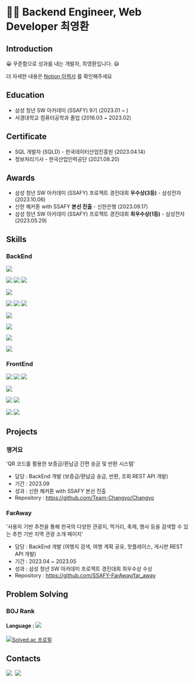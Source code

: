 <!--![header](https://capsule-render.vercel.app/api?type=soft&color=gradient&height=300&section=header&text=Hi%20I'm%20YoungHwan&20render&fontSize=90)-->
# 👨‍💻 Backend Engineer, Web Developer 최영환

## Introduction
😀  꾸준함으로 성과를 내는 개발자, 최영환입니다. 😃

더 자세한 내용은 [Notion 이력서](https://longbright0804.notion.site/8c7087a96b1b4373bd613f52940d565b?pvs=4) 를 확인해주세요

## Education
- 삼성 청년 SW 아카데미 (SSAFY) 9기 (2023.01 ~ )
- 서경대학교 컴퓨터공학과 졸업 (2016.03 ~ 2023.02)

## Certificate
- SQL 개발자 (SQLD) - 한국데이터산업진흥원 (2023.04.14)
- 정보처리기사 - 한국산업인력공단 (2021.08.20)

## Awards
- 삼성 청년 SW 아카데미 (SSAFY) 프로젝트 경진대회 **우수상(3등)** - 삼성전자 (2023.10.06)
- 신한 해커톤 with SSAFY **본선 진출** - 신한은행 (2023.09.17)
- 삼성 청년 SW 아카데미 (SSAFY) 프로젝트 경진대회 **최우수상(1등)** - 삼성전자 (2023.05.29)

## Skills

### BackEnd
<!-- Language -->
<p>
<img src="https://img.shields.io/badge/JAVA-007396?style=for-the-badge&logo=openjdk&logoColor=white">
</p>

<!-- FrameWork -->
<p>
<img src="https://img.shields.io/badge/SpringBoot-6DB33F?style=for-the-badge&logo=SpringBoot&logoColor=white">
<img src="https://img.shields.io/badge/Spring Security-6DB33F?style=for-the-badge&logo=SpringSecurity&logoColor=white">
<img src="https://img.shields.io/badge/Spring Data JPA-6DB33F?style=for-the-badge&logo=SpringBoot&logoColor=white">
</p>

<!-- Test Framework -->
<p>
<img src="https://img.shields.io/badge/JUnit5-25A162?style=for-the-badge&logo=JUnit5&logoColor=white">
</p>

<!-- SQL Mapper & ORM -->
<p>
<img src="https://img.shields.io/badge/JPA-6DB33F?style=for-the-badge&logo=jpa&logoColor=white">
<img src="https://img.shields.io/badge/QueryDSL-007396?style=for-the-badge&logo=querydsl&logoColor=white">
<img src="https://img.shields.io/badge/MyBatis-7D929E?style=for-the-badge&logo=mybatis&logoColor=white">

</p>

<!-- DBMS -->
<p>
<img src="https://img.shields.io/badge/mysql-4479A1?style=for-the-badge&logo=mysql&logoColor=white">
</p>

<!-- Server -->
<p>
<img src="https://img.shields.io/badge/ubuntu-E95420?style=for-the-badge&logo=ubuntu&logoColor=white">
</p>
<p>
<img src="https://img.shields.io/badge/nginx-889639?style=for-the-badge&logo=nginx&logoColor=white">
</p>
<p>
<img src="https://img.shields.io/badge/amazonec2-FF9900?style=for-the-badge&logo=amazonec2&logoColor=white">
</p>

### FrontEnd
<!-- Language -->
<p>
<img src="https://img.shields.io/badge/html-E34F26?style=for-the-badge&logo=html5&logoColor=white">
<img src="https://img.shields.io/badge/css-1572B6?style=for-the-badge&logo=css3&logoColor=white">
<img src="https://img.shields.io/badge/javascript-F7DF1E?style=for-the-badge&logo=javascript&logoColor=black">
</p>
<!-- Library -->
<p>
<img src="https://img.shields.io/badge/jquery-0769AD?style=for-the-badge&logo=jquery&logoColor=white">
</p>

<p>
<!-- Template Engine -->
<img src="https://img.shields.io/badge/mustache-F7dF1E?style=for-the-badge&logo">
<img src="https://img.shields.io/badge/Thymeleaf-005F0F?style=for-the-badge&logo=thymeleaf&logoColor=white">
</p>

<!-- FrameWork -->
<p>
<img src="https://img.shields.io/badge/bootstrap-7952B3?style=for-the-badge&logo=bootstrap&logoColor=white">
<img src="https://img.shields.io/badge/Vue.js-4FC08D?style=for-the-badge&logo=vuedotjs&logoColor=white">
</p>

## Projects
### 챙겨요
'QR 코드를 활용한 보증금/환납금 간편 송금 및 반환 시스템'
- 담당 : BackEnd 개발 (보증금/환납금 송금, 반환, 조회 REST API 개발)
- 기간 : 2023.09
- 성과 : 신한 해커톤 with SSAFY 본선 진출
- Repository : https://github.com/Team-Changyo/Changyo

### FarAway
'사용자 기반 추천을 통해 한국의 다양한 관광지, 먹거리, 축제, 행사 등을 검색할 수 있는 추천 기반 지역 관광 소개 페이지'
- 담당 : BackEnd 개발 (여행지 검색, 여행 계획 공유, 핫플레이스, 게시판 REST API 개발)
- 기간 : 2023.04 ~ 2023.05
- 성과 : 삼성 청년 SW 아카데미 프로젝트 경진대회 최우수상 수상
- Repository : https://github.com/SSAFY-FarAway/far_away

## Problem Solving
### BOJ Rank
#### Language : <img src="https://img.shields.io/badge/JAVA-007396?style=flat-square&logo=java&logoColor=white">

[![Solved.ac
프로필](http://mazassumnida.wtf/api/v2/generate_badge?boj=dudghks97)](https://solved.ac/dudghks97)

## Contacts
<p>
  <a href="https://velog.io/@longbright_choi"><img src="https://img.shields.io/badge/Tech%20Blog-11B48A?style=for-the-badge&logo=Vimeo&logoColor=white&link=https://velog.io/@longBright"/></a>&nbsp
  <a href="mailto:longbright0804@gmail.com"><img src="https://img.shields.io/badge/Gmail-d14836?style=for-the-badge&logo=Gmail&logoColor=white&link=longbright0804@gmail.com"/></a>
</p>
